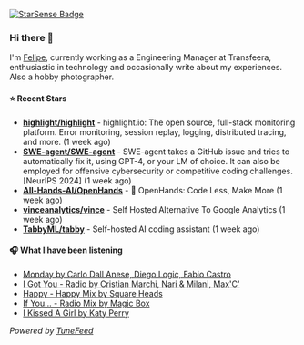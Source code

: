 <a href="https://starsense.app/developer-types" target="_blank"><img src="https://starsense.app/api/badge/?user=valtlfelipe" alt="StarSense Badge"></a>

### Hi there 👋

I'm [Felipe](https://felipevm.com), currently working as a Engineering Manager at Transfeera, enthusiastic in technology and occasionally write about my experiences. Also a hobby photographer.

#### ⭐ Recent Stars
- **[highlight/highlight](https://github.com/highlight/highlight)** - highlight.io: The open source, full-stack monitoring platform. Error monitoring, session replay, logging, distributed tracing, and more. (1 week ago)
- **[SWE-agent/SWE-agent](https://github.com/SWE-agent/SWE-agent)** - SWE-agent takes a GitHub issue and tries to automatically fix it, using GPT-4, or your LM of choice. It can also be employed for offensive cybersecurity or competitive coding challenges. [NeurIPS 2024]  (1 week ago)
- **[All-Hands-AI/OpenHands](https://github.com/All-Hands-AI/OpenHands)** - 🙌 OpenHands: Code Less, Make More (1 week ago)
- **[vinceanalytics/vince](https://github.com/vinceanalytics/vince)** - Self Hosted Alternative To Google Analytics (1 week ago)
- **[TabbyML/tabby](https://github.com/TabbyML/tabby)** - Self-hosted AI coding assistant (1 week ago)

#### 🎧 What I have been listening
- [Monday by Carlo Dall Anese, Diego Logic, Fabio Castro](https://open.spotify.com/track/3SHlLjw9DVvlKt2u4ktbUb)
- [I Got You - Radio by Cristian Marchi, Nari &amp; Milani, Max&#39;C&#39;](https://open.spotify.com/track/5TBlTcMBjfiuNC4h2RN0Fw)
- [Happy - Happy Mix by Square Heads](https://open.spotify.com/track/4yPJfWvlMkLOF9PbcfE345)
- [If You... - Radio Mix by Magic Box](https://open.spotify.com/track/010BPI2rSCU9BzD1VB1s0P)
- [I Kissed A Girl by Katy Perry](https://open.spotify.com/track/1pXrR5Y9OgcIV2JEAl2lCB)

_Powered by [TuneFeed](https://tunefeed.app?ref=github.com)_


